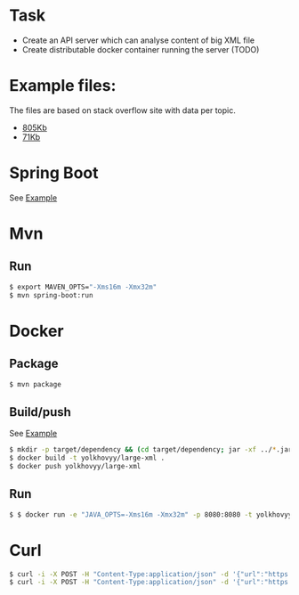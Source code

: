 
# Task

* Create an API server which can analyse content of big XML file
* Create distributable docker container running the server (TODO)

# Example files:
The files are based on stack overflow site with data per topic.
* [805Kb](https://s3-eu-west-1.amazonaws.com/merapar-assessment/3dprinting-posts.xml)
* [71Kb](https://s3-eu-west-1.amazonaws.com/merapar-assessment/arabic-posts.xml)

# Spring Boot
See [Example](https://docs.spring.io/spring-boot/docs/current/reference/html/getting-started.html#getting-started-first-application)

# Mvn
## Run
```bash
$ export MAVEN_OPTS="-Xms16m -Xmx32m"
$ mvn spring-boot:run
```

# Docker
## Package
```bash
$ mvn package
```
## Build/push
See [Example](https://spring.io/guides/gs/spring-boot-docker/)
```bash
$ mkdir -p target/dependency && (cd target/dependency; jar -xf ../*.jar)
$ docker build -t yolkhovyy/large-xml .
$ docker push yolkhovyy/large-xml
```
## Run
```bash
$ $ docker run -e "JAVA_OPTS=-Xms16m -Xmx32m" -p 8080:8080 -t yolkhovyy/large-xml
```

# Curl
```bash
$ curl -i -X POST -H "Content-Type:application/json" -d '{"url":"https://s3-eu-west-1.amazonaws.com/merapar-assessment/arabic-posts.xml"}' 'http://localhost:8080/analyze/'
$ curl -i -X POST -H "Content-Type:application/json" -d '{"url":"https://s3-eu-west-1.amazonaws.com/merapar-assessment/3dprinting-posts.xml"}' 'http://localhost:8080/analyze/'
```

